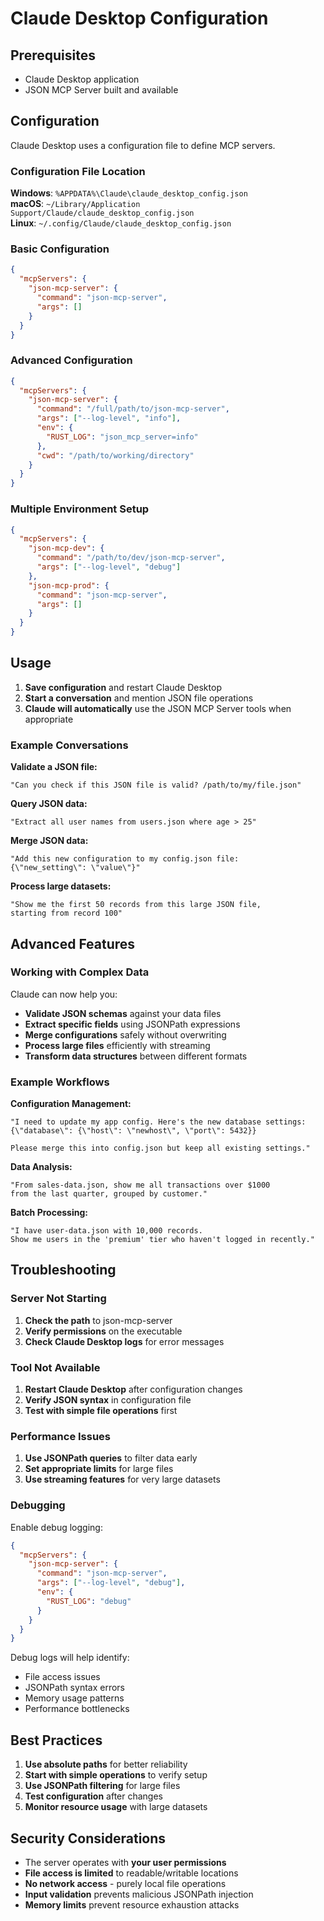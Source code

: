 # Claude Desktop Configuration

## Prerequisites

- Claude Desktop application
- JSON MCP Server built and available

## Configuration

Claude Desktop uses a configuration file to define MCP servers.

### Configuration File Location

**Windows**: `%APPDATA%\Claude\claude_desktop_config.json`  
**macOS**: `~/Library/Application Support/Claude/claude_desktop_config.json`  
**Linux**: `~/.config/Claude/claude_desktop_config.json`

### Basic Configuration

```json
{
  "mcpServers": {
    "json-mcp-server": {
      "command": "json-mcp-server",
      "args": []
    }
  }
}
```

### Advanced Configuration

```json
{
  "mcpServers": {
    "json-mcp-server": {
      "command": "/full/path/to/json-mcp-server",
      "args": ["--log-level", "info"],
      "env": {
        "RUST_LOG": "json_mcp_server=info"
      },
      "cwd": "/path/to/working/directory"
    }
  }
}
```

### Multiple Environment Setup

```json
{
  "mcpServers": {
    "json-mcp-dev": {
      "command": "/path/to/dev/json-mcp-server", 
      "args": ["--log-level", "debug"]
    },
    "json-mcp-prod": {
      "command": "json-mcp-server",
      "args": []
    }
  }
}
```

## Usage

1. **Save configuration** and restart Claude Desktop
2. **Start a conversation** and mention JSON file operations
3. **Claude will automatically** use the JSON MCP Server tools when appropriate

### Example Conversations

**Validate a JSON file:**
```
"Can you check if this JSON file is valid? /path/to/my/file.json"
```

**Query JSON data:**
```
"Extract all user names from users.json where age > 25"
```

**Merge JSON data:**
```
"Add this new configuration to my config.json file:
{\"new_setting\": \"value\"}"
```

**Process large datasets:**
```
"Show me the first 50 records from this large JSON file, 
starting from record 100"
```

## Advanced Features

### Working with Complex Data

Claude can now help you:

- **Validate JSON schemas** against your data files
- **Extract specific fields** using JSONPath expressions  
- **Merge configurations** safely without overwriting
- **Process large files** efficiently with streaming
- **Transform data structures** between different formats

### Example Workflows

**Configuration Management:**
```
"I need to update my app config. Here's the new database settings:
{\"database\": {\"host\": \"newhost\", \"port\": 5432}}

Please merge this into config.json but keep all existing settings."
```

**Data Analysis:**
```
"From sales-data.json, show me all transactions over $1000 
from the last quarter, grouped by customer."
```

**Batch Processing:**
```
"I have user-data.json with 10,000 records. 
Show me users in the 'premium' tier who haven't logged in recently."
```

## Troubleshooting

### Server Not Starting

1. **Check the path** to json-mcp-server
2. **Verify permissions** on the executable
3. **Check Claude Desktop logs** for error messages

### Tool Not Available

1. **Restart Claude Desktop** after configuration changes
2. **Verify JSON syntax** in configuration file
3. **Test with simple file operations** first

### Performance Issues

1. **Use JSONPath queries** to filter data early
2. **Set appropriate limits** for large files
3. **Use streaming features** for very large datasets

### Debugging

Enable debug logging:

```json
{
  "mcpServers": {
    "json-mcp-server": {
      "command": "json-mcp-server",
      "args": ["--log-level", "debug"],
      "env": {
        "RUST_LOG": "debug"
      }
    }
  }
}
```

Debug logs will help identify:
- File access issues
- JSONPath syntax errors  
- Memory usage patterns
- Performance bottlenecks

## Best Practices

1. **Use absolute paths** for better reliability
2. **Start with simple operations** to verify setup
3. **Use JSONPath filtering** for large files
4. **Test configuration** after changes
5. **Monitor resource usage** with large datasets

## Security Considerations

- The server operates with **your user permissions**
- **File access is limited** to readable/writable locations  
- **No network access** - purely local file operations
- **Input validation** prevents malicious JSONPath injection
- **Memory limits** prevent resource exhaustion attacks
